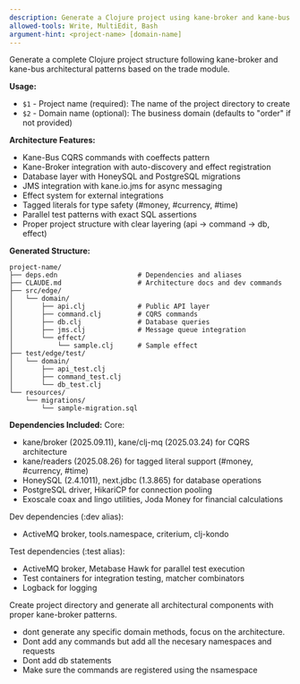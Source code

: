 ```yaml
---
description: Generate a Clojure project using kane-broker and kane-bus architecture patterns
allowed-tools: Write, MultiEdit, Bash
argument-hint: <project-name> [domain-name]
---
```


Generate a complete Clojure project structure following kane-broker and kane-bus architectural patterns based on the trade module.

**Usage:**
- `$1` - Project name (required): The name of the project directory to create
- `$2` - Domain name (optional): The business domain (defaults to "order" if not provided)

**Architecture Features:**
- Kane-Bus CQRS commands with coeffects pattern
- Kane-Broker integration with auto-discovery and effect registration
- Database layer with HoneySQL and PostgreSQL migrations
- JMS integration with kane.io.jms for async messaging
- Effect system for external integrations
- Tagged literals for type safety (#money, #currency, #time)
- Parallel test patterns with exact SQL assertions
- Proper project structure with clear layering (api → command → db, effect)

**Generated Structure:**
```
project-name/
├── deps.edn                    # Dependencies and aliases
├── CLAUDE.md                   # Architecture docs and dev commands
├── src/edge/
│   └── domain/
│       ├── api.clj             # Public API layer
│       ├── command.clj         # CQRS commands
│       ├── db.clj              # Database queries
│       ├── jms.clj             # Message queue integration
│       └── effect/
│           └── sample.clj      # Sample effect
├── test/edge/test/
│   └── domain/
│       ├── api_test.clj
│       ├── command_test.clj
│       └── db_test.clj
└── resources/
    └── migrations/
        └── sample-migration.sql
```

**Dependencies Included:**
Core:
- kane/broker (2025.09.11), kane/clj-mq (2025.03.24) for CQRS architecture
- kane/readers (2025.08.26) for tagged literal support (#money, #currency, #time)
- HoneySQL (2.4.1011), next.jdbc (1.3.865) for database operations
- PostgreSQL driver, HikariCP for connection pooling
- Exoscale coax and lingo utilities, Joda Money for financial calculations

Dev dependencies (:dev alias):
- ActiveMQ broker, tools.namespace, criterium, clj-kondo

Test dependencies (:test alias):
- ActiveMQ broker, Metabase Hawk for parallel test execution
- Test containers for integration testing, matcher combinators
- Logback for logging

Create project directory and generate all architectural components with proper kane-broker patterns.

- dont generate any specific domain methods, focus on the architecture.
- Dont add any commands but add all the necesary namespaces and requests
- Dont add db statements
- Make sure the commands are registered using the nsamespace
